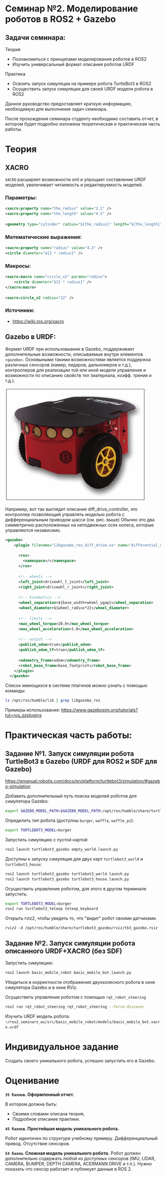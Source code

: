 # Семинар №2. Моделирование роботов в ROS2 + Gazebo

## Задачи семинара:
 Теория
 - Познакомиться с принципами моделирования роботов в ROS2
 - Изучить универсальный формат описания роботов URDF

 Практика
 - Освоить запуск симуляции на примере робота TurtleBot3 в ROS2
 - Осуществить запуск симуляции для своей URDF модели робота в ROS2

Данное руководство предоставляет краткую информацию, необходимую для выполнения задач семинара.

После прохождения семинара студенту необходимо составить отчет, в котором будет подробно изложена теоретическая  и практическая часть работы.

# Теория

## XACRO

`XACRO` расширяет возможности xml и упрощает составление URDF моделей, увеличивает читаемость и редактируемость моделей.

### Параметры:
```xml
<xacro:property name="the_radius" value="2.1" />
<xacro:property name="the_length" value="4.5" />

<geometry type="cylinder" radius="${the_radius}" length="${the_length}" />
```

### Математические выражения:
```xml
<xacro:property name="radius" value="4.3" />
<circle diameter="${2 * radius}" />
```
### Макросы:
```xml
<xacro:macro name="circle_x2" params="radius">
	<circle diameter="${2 * radius}" />
</xacro:macro>

<xacro:circle_x2 radius="12" />
```

### Источники:
- https://wiki.ros.org/xacro


## Gazebo в URDF:

Формат URDF при использовыании в Gazebo, поддерживает дополнительные возможности, описываемые внутри элементов `<gazebo>`. Основыными такими возможностями является поддержка различных сенсоров (камер, лидаров, дальномеров и т.д.), контроллеров для реализации той или иной модели управления и возможности по описанию свойств тел (материала, коэфф. трения и т.д.).

![Pioneer P3-DX](images/Pioneer-3-DX.jpg)

Например, вот так выглядит описание diff_drive_controller, это контроллер позволяющий управлять моделью робота с дифференциальным приводом шасси (см. рис. выше) Обычно это два симметрично расположенных на неподвижных осях колеса, которые управляются независимо.

```xml
<gazebo>
    <plugin filename="libgazebo_ros_diff_drive.so" name="differential_drive_controller">

      <ros>
        <namespace>/</namespace>
      </ros>

      <!-- wheels -->
      <left_joint>drivewhl_l_joint</left_joint>
      <right_joint>drivewhl_r_joint</right_joint>

      <!-- kinematics -->
      <wheel_separation>${base_width+wheel_ygap}</wheel_separation>
      <wheel_diameter>${wheel_radius*2}</wheel_diameter>

      <!-- limits -->
      <max_wheel_torque>20.0</max_wheel_torque>
      <max_wheel_acceleration>1.0</max_wheel_acceleration>

      <!-- output -->
      <publish_odom>true</publish_odom>
      <publish_odom_tf>true</publish_odom_tf>

      <odometry_frame>odom</odometry_frame>
      <robot_base_frame>base_footprint</robot_base_frame>
    </plugin>
  </gazebo>
```

Список имеющихся в системе плагинов можно узнать с помощью команды:
```bash
ls /opt/ros/humble/lib | grep libgazebo_ros
```
Примеры использования:
https://www.gazebosim.org/tutorials?tut=ros_gzplugins


# Практическая часть работы:

## Задание №1. Запуск симуляции робота TurtleBot3 в Gazebo (URDF для ROS2 и SDF для Gazebo)

https://emanual.robotis.com/docs/en/platform/turtlebot3/simulation/#gazebo-simulation

Добавить дополнительный путь поиска моделей роботов для симулятора Gazebo:

```bash
export GAZEBO_MODEL_PATH=$GAZEBO_MODEL_PATH:/opt/ros/humble/share/turtlebot3_gazebo/models/
```

Определить тип робота (доступны `burger`, `waffle`, `waffle_pi`):
```bash
export TURTLEBOT3_MODEL=burger
```

Запустить симуляцию с пустой картой:
```bash
ros2 launch turtlebot3_gazebo empty_world.launch.py
```

Доступны к запуску симуляция для двух карт `turtlebot3_world` и `turtlebot3_house`:

```bash
ros2 launch turtlebot3_gazebo turtlebot3_world.launch.py
ros2 launch turtlebot3_gazebo turtlebot3_house.launch.py
```

Осуществить управление роботом, для этого в другом терминале запустить:
```bash
export TURTLEBOT3_MODEL=burger
ros2 run turtlebot3_teleop teleop_keyboard
```

Открыть rviz2, чтобы увидеть то, что "видит" робот своими датчиками.
```
rviz2 -d /opt/ros/humble/share/turtlebot3_gazebo/rviz/tb3_gazebo.rviz
```


## Задание №2. Запуск симуляции робота описанного URDF+XACRO (без SDF)

Запустить симуляцию:
```bash
ros2 launch basic_mobile_robot basic_mobile_bot.launch.py
```

Убедиться в корректности отображения двухколесного робота в окне симулятора Gazebo и в окне RViz.

Осуществить управление роботом с помощью `rqt_robot_steering`
```bash
ros2 run rqt_robot_steering rqt_robot_steering --force-discover
```

Изучить URDF модель робота:
`~/ros2_seminars_ws/src/basic_mobile_robot/models/basic_mobile_bot.xacro.urdf`

# Индивидуальное задание

Создать своего уникального робота, успешно запустить его в Gazebo.

# Оценивание

__`35 баллов`. Оформленный отчет.__

В котором должна быть:
- Своими словами описана теория,
- Подробное описание практики.

__`45 баллов`. Простейшая модель уникального робота.__

Робот идентичен по структуре учебному примеру. Дифференциальный привод. Отсутствие сенсоров.

__`54 балла`. Сложная модель уникального робота.__
Робот должен дополнительно содержать любой из доступных сенсоров (IMU, LIDAR, CAMERA, BUMPER, DEPTH CAMERA, ACERMANN DRIVE и т.п.). Нужно показать что сенсор работает и публикует данные в ROS 2.

